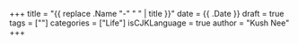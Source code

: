 +++
title = "{{ replace .Name "-" " " | title }}"
date = {{ .Date }}
draft = true
tags = [""]
categories = ["Life"]
isCJKLanguage = true
author = "Kush Nee"
+++

